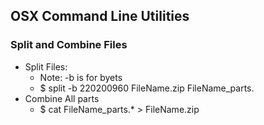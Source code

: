 ## OSX Command Line Utilities ##

### Split and Combine Files ###
 - Split Files:
   - Note: -b is for byets  
   - $ split -b 220200960 FileName.zip FileName_parts.
 - Combine All parts
   - $ cat FileName_parts.* > FileName.zip

 
